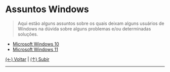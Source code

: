 # Assuntos Windows
> Aqui estão alguns assuntos sobre os quais deixam alguns usuários de Windows na dúvida sobre alguns problemas e/ou determinadas soluções.

- [Microsoft Windows 10](https://github.com/systemboys/GTi_Laboratory/tree/main/Microsoft%20Windows/Microsoft%20Windows%2010#microsoft-windows-10 "Microsoft Windows 10")
- [Microsoft Windows 11](https://github.com/systemboys/GTi_Laboratory/tree/main/Microsoft%20Windows/Microsoft%20Windows%2011#microsoft-windows-11 "Microsoft Windows 11")

[(&larr;) Voltar](https://github.com/systemboys/GTi_Laboratory#laborat%C3%B3rio-gti "Voltar ao Sumário") | 
[(&uarr;) Subir](#assuntos-windows "Subir para o topo")

---
